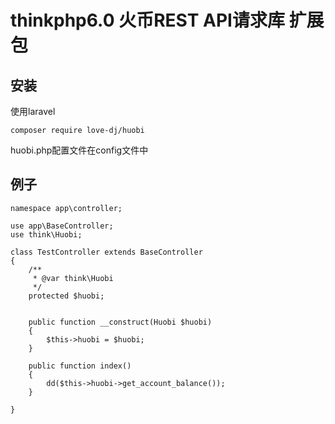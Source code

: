 # thinkphp6.0 火币REST API请求库 扩展包


## 安装

使用laravel

```shell
composer require love-dj/huobi
```


huobi.php配置文件在config文件中



## 例子
```
namespace app\controller;

use app\BaseController;
use think\Huobi;

class TestController extends BaseController
{
    /**
     * @var think\Huobi
     */
    protected $huobi;


    public function __construct(Huobi $huobi)
    {
        $this->huobi = $huobi;
    }

    public function index()
    {
        dd($this->huobi->get_account_balance());
    }

}

```